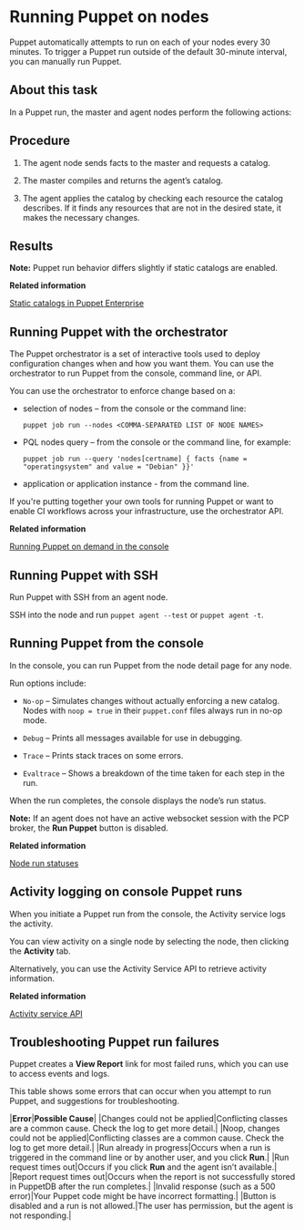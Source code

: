 # Running Puppet on nodes

Puppet automatically attempts to run on each of your nodes every 30 minutes. To trigger a Puppet run outside of the default 30-minute interval, you can manually run Puppet.

## About this task

In a Puppet run, the master and agent nodes perform the following actions:

## Procedure

1.  The agent node sends facts to the master and requests a catalog.

2.  The master compiles and returns the agent’s catalog.

3.  The agent applies the catalog by checking each resource the catalog describes. If it finds any resources that are not in the desired state, it makes the necessary changes.


## Results

**Note:** Puppet run behavior differs slightly if static catalogs are enabled.

**Related information**  


[Static catalogs in Puppet Enterprise](static_catalogs.md#)

## Running Puppet with the orchestrator

The Puppet orchestrator is a set of interactive tools used to deploy configuration changes when and how you want them. You can use the orchestrator to run Puppet from the console, command line, or API.

You can use the orchestrator to enforce change based on a:

-   selection of nodes – from the console or the command line:

    ```no-highlight
    puppet job run --nodes <COMMA-SEPARATED LIST OF NODE NAMES>
    ```

-   PQL nodes query – from the console or the command line, for example:

    ```
    puppet job run --query 'nodes[certname] { facts {name = "operatingsystem" and value = "Debian" }}'
    ```

-   application or application instance - from the command line.


If you're putting together your own tools for running Puppet or want to enable CI workflows across your infrastructure, use the orchestrator API.

**Related information**  


[Running Puppet on demand in the console](running_puppet_on_demand_in_the_console.md#)

## Running Puppet with SSH

Run Puppet with SSH from an agent node.

SSH into the node and run `puppet agent --test` or `puppet agent -t`.

## Running Puppet from the console

In the console, you can run Puppet from the node detail page for any node.

Run options include:

-   `No-op` – Simulates changes without actually enforcing a new catalog. Nodes with `noop = true` in their `puppet.conf` files always run in no-op mode.

-   `Debug` – Prints all messages available for use in debugging.

-   `Trace` – Prints stack traces on some errors.

-   `Evaltrace` – Shows a breakdown of the time taken for each step in the run.


When the run completes, the console displays the node’s run status.

**Note:** If an agent does not have an active websocket session with the PCP broker, the **Run Puppet** button is disabled.

**Related information**  


[Node run statuses](monitor_infrastructure_state.md#)

## Activity logging on console Puppet runs

When you initiate a Puppet run from the console, the Activity service logs the activity.

You can view activity on a single node by selecting the node, then clicking the **Activity** tab.

Alternatively, you can use the Activity Service API to retrieve activity information.

**Related information**  


[Activity service API](activity_api.md)

## Troubleshooting Puppet run failures

Puppet creates a **View Report** link for most failed runs, which you can use to access events and logs.

This table shows some errors that can occur when you attempt to run Puppet, and suggestions for troubleshooting.

|**Error**|**Possible Cause**|
|Changes could not be applied|Conflicting classes are a common cause. Check the log to get more detail.|
|Noop, changes could not be applied|Conflicting classes are a common cause. Check the log to get more detail.|
|Run already in progress|Occurs when a run is triggered in the command line or by another user, and you click **Run**.|
|Run request times out|Occurs if you click **Run** and the agent isn’t available.|
|Report request times out|Occurs when the report is not successfully stored in PuppetDB after the run completes.|
|Invalid response \(such as a 500 error\)|Your Puppet code might be have incorrect formatting.|
|Button is disabled and a run is not allowed.|The user has permission, but the agent is not responding.|

